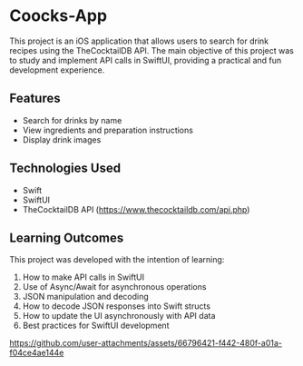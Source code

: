# Coocks-App

This project is an iOS application that allows users to search for drink recipes using the TheCocktailDB API. The main objective of this project was to study and implement API calls in SwiftUI, providing a practical and fun development experience.

## Features

- Search for drinks by name
- View ingredients and preparation instructions
- Display drink images

## Technologies Used

- Swift
- SwiftUI
- TheCocktailDB API (https://www.thecocktaildb.com/api.php)

## Learning Outcomes

This project was developed with the intention of learning:

1. How to make API calls in SwiftUI
2. Use of Async/Await for asynchronous operations
3. JSON manipulation and decoding
4. How to decode JSON responses into Swift structs
5. How to update the UI asynchronously with API data
6. Best practices for SwiftUI development

https://github.com/user-attachments/assets/66796421-f442-480f-a01a-f04ce4ae144e




